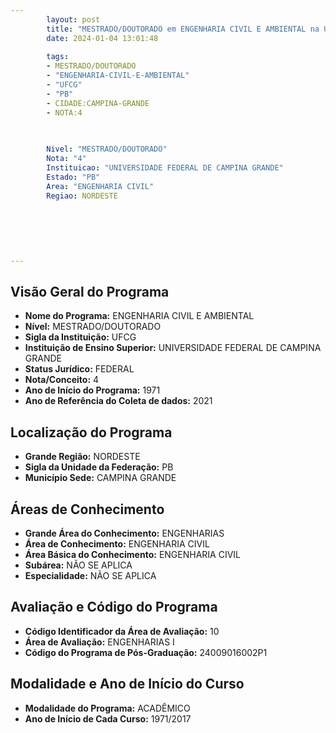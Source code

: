 ```yaml
---
        layout: post
        title: "MESTRADO/DOUTORADO em ENGENHARIA CIVIL E AMBIENTAL na UFCG  "
        date: 2024-01-04 13:01:48
     
        tags:
        - MESTRADO/DOUTORADO
        - "ENGENHARIA-CIVIL-E-AMBIENTAL"
        - "UFCG"
        - "PB"
        - CIDADE:CAMPINA-GRANDE
        - NOTA:4
        
       

        Nivel: "MESTRADO/DOUTORADO"
        Nota: "4"
        Instituicao: "UNIVERSIDADE FEDERAL DE CAMPINA GRANDE"
        Estado: "PB"
        Area: "ENGENHARIA CIVIL"
        Regiao: NORDESTE
        
        
        
        
        
        
---
```

## Visão Geral do Programa
- **Nome do Programa:** ENGENHARIA CIVIL E AMBIENTAL
- **Nível:** MESTRADO/DOUTORADO
- **Sigla da Instituição:** UFCG
- **Instituição de Ensino Superior:** UNIVERSIDADE FEDERAL DE CAMPINA GRANDE
- **Status Jurídico:** FEDERAL
- **Nota/Conceito:** 4
- **Ano de Início do Programa:** 1971
- **Ano de Referência do Coleta de dados:** 2021

## Localização do Programa
- **Grande Região:** NORDESTE
- **Sigla da Unidade da Federação:** PB
- **Município Sede:** CAMPINA GRANDE

## Áreas de Conhecimento
- **Grande Área do Conhecimento:** ENGENHARIAS
- **Área de Conhecimento:** ENGENHARIA CIVIL
- **Área Básica do Conhecimento:** ENGENHARIA CIVIL
- **Subárea:** NÃO SE APLICA
- **Especialidade:** NÃO SE APLICA

## Avaliação e Código do Programa
- **Código Identificador da Área de Avaliação:** 10
- **Área de Avaliação:** ENGENHARIAS I
- **Código do Programa de Pós-Graduação:** 24009016002P1


## Modalidade e Ano de Início do Curso
- **Modalidade do Programa:** ACADÊMICO
- **Ano de Início de Cada Curso:** 1971/2017
